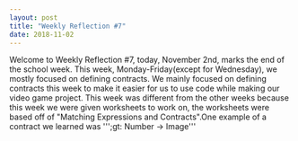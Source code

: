 ```yaml
---
layout: post
title: "Weekly Reflection #7"
date: 2018-11-02
---
```


Welcome to Weekly Reflection #7, today, November 2nd, marks the end of the school week. This week, Monday-Friday(except for Wednesday), we mostly focused on defining contracts. We mainly focused on defining contracts this week to make it easier for us to use code while making our video game project. This week was different from the other weeks because this week we were given worksheets to work on, the worksheets were based off of "Matching Expressions and Contracts".One example of a contract we learned was ''';gt: Number -> Image'''
